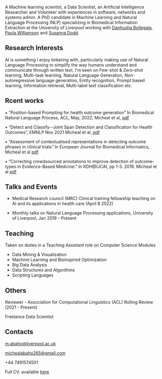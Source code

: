 A Machine learning scientist, a Data Scientist, an Artificial Intelligence Researcher and Volunteer with experiences in software, networks and systems admin. A PhD candidate in Machine Learning and Natural Language Processing (NLP) specializing in Biomedical Information Extraction at the University of Liverpool working with [Danhusha Bollegala](https://danushka.net/), [Paula Williamson](https://www.liverpool.ac.uk/population-health/staff/paula-williamson/) and [Susanna Dodd](https://www.liverpool.ac.uk/population-health/staff/susanna-dodd/).

## Research Interests

AI is something I enjoy tinkering with, particularly making use of Natural Language Processing to simplify the way humans understand and communicate through written text. I'm keen on Few-shot & Zero-shot learning, Multi-task learning, Natural Language Generation, Non-autoregressive language generation, Entity recognition, Prompt based learning, Information retrieval, Multi-label text classification etc.

## Rcent works
▪ “Position-based Prompting for health outcome generation” In Biomedical Natural Language
Process, ACL, May, 2022, Micheal et al, [pdf](https://arxiv.org/pdf/2204.03489.pdf)

▪ “Detect and Classify--Joint Span Detection and Classification for Health Outcomes”, EMNLP Nov 2021
Micheal et al, [pdf](https://aclanthology.org/2021.emnlp-main.686/)

▪ “Assessment of contextualised representations in detecting outcome phrases in clinical trials” In
European Journal for Biomedical Informatics, Micheal et al [pdf](https://bit.ly/3H6Vv0j)

▪ “Correcting crowdsourced annotations to improve detection of outcome-types in Evidence-Based
Medicine.” In KDH@IJCAI, pp 1-5. 2019.  Micheal et al  [pdf](http://ceur-ws.org/Vol-2429/)

## Talks and Events
- Medical Research council (MRC) Clinical training fellowship teaching on AI and its applications in health care (April 8 2022)

- Monthly talks on Natural Language Processing applications, University of Liverpool, Jan 2019 – Present

## Teaching
Taken on duties in a Teaching Assistant role on Computer Science Modules
- Data Mining & Visualization
- Machine Learning and Bioinspired Optimization
- Big Data Analysis
- Data Structures and Algorithms
- Scripting Languages

## Others
Reviewer - Association for Computational Linguistics (ACL) Rolling Review (2021 - Present)

Freelance Data Scientist

## Contacts
m.abaho@liverpool.ac.uk

michealabaho265@gmail.com

+44 7491574501

Full CV: available [here](https://drive.google.com/file/d/1xyuFHgN3AaEv4OhmAOlDkT8aOfIimmUt/view?usp=sharing)

